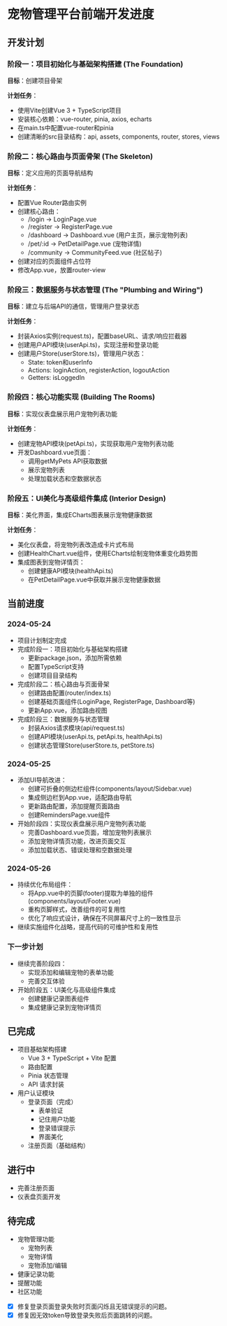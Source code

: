 # 宠物管理平台前端开发进度

## 开发计划

### 阶段一：项目初始化与基础架构搭建 (The Foundation)
**目标**：创建项目骨架

**计划任务**：
- 使用Vite创建Vue 3 + TypeScript项目
- 安装核心依赖：vue-router, pinia, axios, echarts
- 在main.ts中配置vue-router和pinia
- 创建清晰的src目录结构：api, assets, components, router, stores, views

### 阶段二：核心路由与页面骨架 (The Skeleton)
**目标**：定义应用的页面导航结构

**计划任务**：
- 配置Vue Router路由实例
- 创建核心路由：
  - /login -> LoginPage.vue
  - /register -> RegisterPage.vue
  - /dashboard -> Dashboard.vue (用户主页，展示宠物列表)
  - /pet/:id -> PetDetailPage.vue (宠物详情)
  - /community -> CommunityFeed.vue (社区帖子)
- 创建对应的页面组件占位符
- 修改App.vue，放置router-view

### 阶段三：数据服务与状态管理 (The "Plumbing and Wiring")
**目标**：建立与后端API的通信，管理用户登录状态

**计划任务**：
- 封装Axios实例(request.ts)，配置baseURL、请求/响应拦截器
- 创建用户API模块(userApi.ts)，实现注册和登录功能
- 创建用户Store(userStore.ts)，管理用户状态：
  - State: token和userInfo
  - Actions: loginAction, registerAction, logoutAction
  - Getters: isLoggedIn

### 阶段四：核心功能实现 (Building The Rooms)
**目标**：实现仪表盘展示用户宠物列表功能

**计划任务**：
- 创建宠物API模块(petApi.ts)，实现获取用户宠物列表功能
- 开发Dashboard.vue页面：
  - 调用getMyPets API获取数据
  - 展示宠物列表
  - 处理加载状态和空数据状态

### 阶段五：UI美化与高级组件集成 (Interior Design)
**目标**：美化界面，集成ECharts图表展示宠物健康数据

**计划任务**：
- 美化仪表盘，将宠物列表改造成卡片式布局
- 创建HealthChart.vue组件，使用ECharts绘制宠物体重变化趋势图
- 集成图表到宠物详情页：
  - 创建健康API模块(healthApi.ts)
  - 在PetDetailPage.vue中获取并展示宠物健康数据

## 当前进度

### 2024-05-24
- 项目计划制定完成
- 完成阶段一：项目初始化与基础架构搭建
  - 更新package.json，添加所需依赖
  - 配置TypeScript支持
  - 创建项目目录结构
- 完成阶段二：核心路由与页面骨架
  - 创建路由配置(router/index.ts)
  - 创建基础页面组件(LoginPage, RegisterPage, Dashboard等)
  - 更新App.vue，添加路由视图
- 完成阶段三：数据服务与状态管理
  - 封装Axios请求模块(api/request.ts)
  - 创建API模块(userApi.ts, petApi.ts, healthApi.ts)
  - 创建状态管理Store(userStore.ts, petStore.ts)

### 2024-05-25
- 添加UI导航改进：
  - 创建可折叠的侧边栏组件(components/layout/Sidebar.vue)
  - 集成侧边栏到App.vue，适配路由导航
  - 更新路由配置，添加提醒页面路由
  - 创建RemindersPage.vue组件
- 开始阶段四：实现仪表盘展示用户宠物列表功能
  - 完善Dashboard.vue页面，增加宠物列表展示
  - 添加宠物详情页功能，改进页面交互
  - 添加加载状态、错误处理和空数据处理

### 2024-05-26
- 持续优化布局组件：
  - 将App.vue中的页脚(footer)提取为单独的组件(components/layout/Footer.vue)
  - 重构页脚样式，改善组件的可复用性
  - 优化了响应式设计，确保在不同屏幕尺寸上的一致性显示
- 继续实施组件化战略，提高代码的可维护性和复用性

### 下一步计划
- 继续完善阶段四：
  - 实现添加和编辑宠物的表单功能
  - 完善交互体验
- 开始阶段五：UI美化与高级组件集成
  - 创建健康记录图表组件
  - 集成健康记录到宠物详情页

## 已完成

- 项目基础架构搭建
  - Vue 3 + TypeScript + Vite 配置
  - 路由配置
  - Pinia 状态管理
  - API 请求封装
- 用户认证模块
  - 登录页面（完成）
    - 表单验证
    - 记住用户功能
    - 登录错误提示
    - 界面美化
  - 注册页面（基础结构）

## 进行中

- 完善注册页面
- 仪表盘页面开发

## 待完成

- 宠物管理功能
  - 宠物列表
  - 宠物详情
  - 宠物添加/编辑
- 健康记录功能
- 提醒功能
- 社区功能
- [x] 修复登录页面登录失败时页面闪烁且无错误提示的问题。
- [x] 修复因无效token导致登录失败后页面跳转的问题。 
